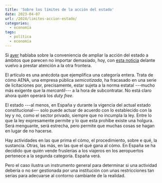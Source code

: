 ```yaml
---
title: 'Sobre los límites de la acción del estado'
date: 2023-04-07
url: /2024/limites-accion-estado/
categories:
  - economía
tags:
  - política
  - economía
---
```


Si [ayer](/2024/estado-backups/)
hablaba sobre la conveniencia de ampliar la acción del estado a ámbitos que parecen no importar demasiado, hoy, con
[esta noticia](https://www.elconfidencial.com/empresas/2023-05-07/grietas-modelo-aena-ministerio-cotizado_3624092/)
delante vuelvo a prestar atención a la otra frontera.

El artículo es una anécdota que ejemplifica una categoría entera. Trata de cómo AENA, una empresa pública _semicotizada_, ha fracasado en una serie de licitaciones por, precisamente, estar sujeta a la norma estatal ---mucho más exigente que la _mercantil_--- a la hora de subcontratar. No está claro ahora quién operará los _duty free_.

El estado ---al menos, en España y durante la vigencia del actual estado constitucional--- solo puede actuar de acuerdo con lo establecido con la ley y no, como el sector privado, siempre que no incumpla la ley. Entre lo que la ley expresamente permite y lo que esta prohíbe existe una holgura. Será menguante, será estrecha, pero permite que muchas cosas se hagan en lugar de no hacerse.

Hay actividades en las que prima el cómo, el procedimiento, sobre e qué, la sustancia. Otras, las más, en las que el qué gana al cómo. En España se ha decidido que quién vende fruslerías a los viajeros en los aeropuertos pertenece a la segunda categoría. España verá.

Pero el caso ilustra un instrumento general para determinar si una actividad debería o no ser gestionada por una institución con unas restricciones tan serias para adecuarse al contorno cambiante de la realidad.